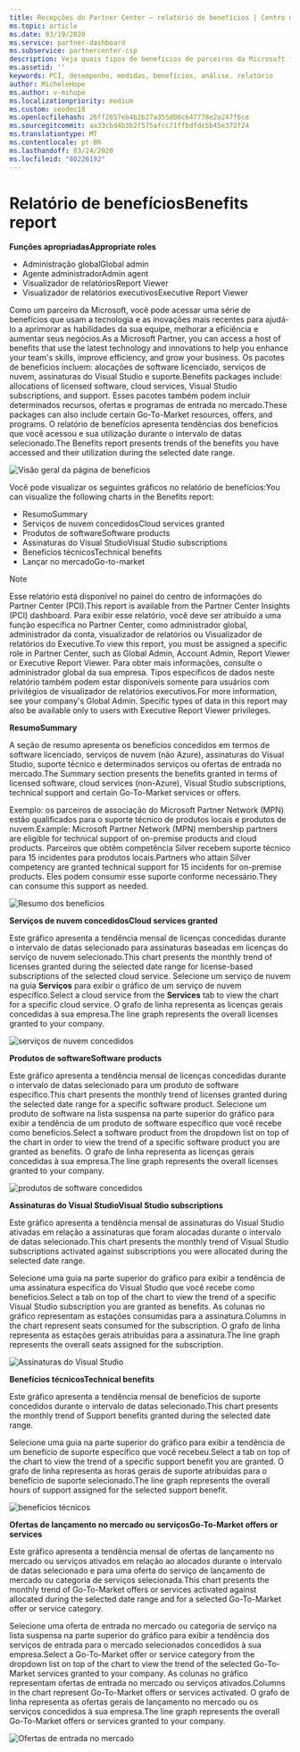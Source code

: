 ```yaml
---
title: Recepções do Partner Center – relatório de benefícios | Centro de parceiros
ms.topic: article
ms.date: 03/19/2020
ms.service: partner-dashboard
ms.subservice: partnercenter-csp
description: Veja quais tipos de benefícios de parceiros da Microsoft foram concedidos para ajudar a aumentar seus negócios, melhorar a eficiência e aprimorar as habilidades da sua equipe.
ms.assetid: ''
keywords: PCI, desempenho, medidas, benefícios, análise, relatório
author: MicheleHope
ms.author: v-mihope
ms.localizationpriority: medium
ms.custom: seodec18
ms.openlocfilehash: 26ff2657eb4b2b27a355d08c647778e2a247f6ce
ms.sourcegitcommit: aa33cbd4b3b2f575afcc71ffbdfdc5b45e372f24
ms.translationtype: MT
ms.contentlocale: pt-BR
ms.lasthandoff: 03/24/2020
ms.locfileid: "80226192"
---
```

# <a name="benefits-report"></a><span data-ttu-id="564f6-104">Relatório de benefícios</span><span class="sxs-lookup"><span data-stu-id="564f6-104">Benefits report</span></span>

<span data-ttu-id="564f6-105">**Funções apropriadas**</span><span class="sxs-lookup"><span data-stu-id="564f6-105">**Appropriate roles**</span></span>
- <span data-ttu-id="564f6-106">Administração global</span><span class="sxs-lookup"><span data-stu-id="564f6-106">Global admin</span></span>
- <span data-ttu-id="564f6-107">Agente administrador</span><span class="sxs-lookup"><span data-stu-id="564f6-107">Admin agent</span></span>
- <span data-ttu-id="564f6-108">Visualizador de relatórios</span><span class="sxs-lookup"><span data-stu-id="564f6-108">Report Viewer</span></span>
- <span data-ttu-id="564f6-109">Visualizador de relatórios executivos</span><span class="sxs-lookup"><span data-stu-id="564f6-109">Executive Report Viewer</span></span>

<span data-ttu-id="564f6-110">Como um parceiro da Microsoft, você pode acessar uma série de benefícios que usam a tecnologia e as inovações mais recentes para ajudá-lo a aprimorar as habilidades da sua equipe, melhorar a eficiência e aumentar seus negócios.</span><span class="sxs-lookup"><span data-stu-id="564f6-110">As a Microsoft Partner, you can access a host of benefits that use the latest technology and innovations to help you enhance your team's skills, improve efficiency, and grow your business.</span></span> <span data-ttu-id="564f6-111">Os pacotes de benefícios incluem: alocações de software licenciado, serviços de nuvem, assinaturas do Visual Studio e suporte.</span><span class="sxs-lookup"><span data-stu-id="564f6-111">Benefits packages include: allocations of licensed software, cloud services, Visual Studio subscriptions, and support.</span></span> <span data-ttu-id="564f6-112">Esses pacotes também podem incluir determinados recursos, ofertas e programas de entrada no mercado.</span><span class="sxs-lookup"><span data-stu-id="564f6-112">These packages can also include certain Go-To-Market resources, offers, and programs.</span></span> <span data-ttu-id="564f6-113">O relatório de benefícios apresenta tendências dos benefícios que você acessou e sua utilização durante o intervalo de datas selecionado.</span><span class="sxs-lookup"><span data-stu-id="564f6-113">The Benefits report presents trends of the benefits you have accessed and their utilization during the selected date range.</span></span>

![Visão geral da página de benefícios](images/pci/pci_benefits_intro_1.png)

<span data-ttu-id="564f6-115">Você pode visualizar os seguintes gráficos no relatório de benefícios:</span><span class="sxs-lookup"><span data-stu-id="564f6-115">You can visualize the following charts in the Benefits report:</span></span>

- <span data-ttu-id="564f6-116">Resumo</span><span class="sxs-lookup"><span data-stu-id="564f6-116">Summary</span></span>
- <span data-ttu-id="564f6-117">Serviços de nuvem concedidos</span><span class="sxs-lookup"><span data-stu-id="564f6-117">Cloud services granted</span></span>
- <span data-ttu-id="564f6-118">Produtos de software</span><span class="sxs-lookup"><span data-stu-id="564f6-118">Software products</span></span>
- <span data-ttu-id="564f6-119">Assinaturas do Visual Studio</span><span class="sxs-lookup"><span data-stu-id="564f6-119">Visual Studio subscriptions</span></span>
- <span data-ttu-id="564f6-120">Benefícios técnicos</span><span class="sxs-lookup"><span data-stu-id="564f6-120">Technical benefits</span></span>
- <span data-ttu-id="564f6-121">Lançar no mercado</span><span class="sxs-lookup"><span data-stu-id="564f6-121">Go-to-market</span></span>

 > [!NOTE]
 > <span data-ttu-id="564f6-122">Esse relatório está disponível no painel do centro de informações do Partner Center (PCI).</span><span class="sxs-lookup"><span data-stu-id="564f6-122">This report is available from the Partner Center Insights (PCI) dashboard.</span></span> <span data-ttu-id="564f6-123">Para exibir esse relatório, você deve ser atribuído a uma função específica no Partner Center, como administrador global, administrador da conta, visualizador de relatórios ou Visualizador de relatórios do Executive.</span><span class="sxs-lookup"><span data-stu-id="564f6-123">To view this report, you must be assigned a specific role in Partner Center, such as Global Admin, Account Admin, Report Viewer or Executive Report Viewer.</span></span> <span data-ttu-id="564f6-124">Para obter mais informações, consulte o administrador global da sua empresa. Tipos específicos de dados neste relatório também podem estar disponíveis somente para usuários com privilégios de visualizador de relatórios executivos.</span><span class="sxs-lookup"><span data-stu-id="564f6-124">For more information, see your company's Global Admin. Specific types of data in this report may also be available only to users with Executive Report Viewer privileges.</span></span>

<span data-ttu-id="564f6-125">**Resumo**</span><span class="sxs-lookup"><span data-stu-id="564f6-125">**Summary**</span></span>

<span data-ttu-id="564f6-126">A seção de resumo apresenta os benefícios concedidos em termos de software licenciado, serviços de nuvem (não Azure), assinaturas do Visual Studio, suporte técnico e determinados serviços ou ofertas de entrada no mercado.</span><span class="sxs-lookup"><span data-stu-id="564f6-126">The Summary section presents the benefits granted in terms of licensed software, cloud services (non-Azure), Visual Studio subscriptions, technical support and certain Go-To-Market services or offers.</span></span>

<span data-ttu-id="564f6-127">Exemplo: os parceiros de associação do Microsoft Partner Network (MPN) estão qualificados para o suporte técnico de produtos locais e produtos de nuvem.</span><span class="sxs-lookup"><span data-stu-id="564f6-127">Example: Microsoft Partner Network (MPN) membership partners are eligible for technical support of on-premise products and cloud products.</span></span> <span data-ttu-id="564f6-128">Parceiros que obtêm competência Silver recebem suporte técnico para 15 incidentes para produtos locais.</span><span class="sxs-lookup"><span data-stu-id="564f6-128">Partners who attain Silver competency are granted technical support for 15 incidents for on-premise products.</span></span> <span data-ttu-id="564f6-129">Eles podem consumir esse suporte conforme necessário.</span><span class="sxs-lookup"><span data-stu-id="564f6-129">They can consume this support as needed.</span></span> 

![Resumo dos benefícios](images/pci/pci_benefits_summary_2.png)

<span data-ttu-id="564f6-131">**Serviços de nuvem concedidos**</span><span class="sxs-lookup"><span data-stu-id="564f6-131">**Cloud services granted**</span></span>

<span data-ttu-id="564f6-132">Este gráfico apresenta a tendência mensal de licenças concedidas durante o intervalo de datas selecionado para assinaturas baseadas em licenças do serviço de nuvem selecionado.</span><span class="sxs-lookup"><span data-stu-id="564f6-132">This chart presents the monthly trend of licenses granted during the selected date range for license-based subscriptions of the selected cloud service.</span></span>
<span data-ttu-id="564f6-133">Selecione um serviço de nuvem na guia **Serviços** para exibir o gráfico de um serviço de nuvem específico.</span><span class="sxs-lookup"><span data-stu-id="564f6-133">Select a cloud service from the **Services** tab to view the chart for a specific cloud service.</span></span> <span data-ttu-id="564f6-134">O grafo de linha representa as licenças gerais concedidas à sua empresa.</span><span class="sxs-lookup"><span data-stu-id="564f6-134">The line graph represents the overall licenses granted to your company.</span></span>

![serviços de nuvem concedidos](images/pci/pci_benefits_cloud_services_granted_3.png)

<span data-ttu-id="564f6-136">**Produtos de software**</span><span class="sxs-lookup"><span data-stu-id="564f6-136">**Software products**</span></span>

<span data-ttu-id="564f6-137">Este gráfico apresenta a tendência mensal de licenças concedidas durante o intervalo de datas selecionado para um produto de software específico.</span><span class="sxs-lookup"><span data-stu-id="564f6-137">This chart presents the monthly trend of licenses granted during the selected date range for a specific software product.</span></span> <span data-ttu-id="564f6-138">Selecione um produto de software na lista suspensa na parte superior do gráfico para exibir a tendência de um produto de software específico que você recebe como benefícios.</span><span class="sxs-lookup"><span data-stu-id="564f6-138">Select a software product from the dropdown list on top of the chart in order to view the trend of a specific software product you are granted as benefits.</span></span> <span data-ttu-id="564f6-139">O grafo de linha representa as licenças gerais concedidas à sua empresa.</span><span class="sxs-lookup"><span data-stu-id="564f6-139">The line graph represents the overall licenses granted to your company.</span></span>

![produtos de software concedidos](images/pci/pci_benefits_software_products_granted_4.png)

<span data-ttu-id="564f6-141">**Assinaturas do Visual Studio**</span><span class="sxs-lookup"><span data-stu-id="564f6-141">**Visual Studio subscriptions**</span></span>

<span data-ttu-id="564f6-142">Este gráfico apresenta a tendência mensal de assinaturas do Visual Studio ativadas em relação a assinaturas que foram alocadas durante o intervalo de datas selecionado.</span><span class="sxs-lookup"><span data-stu-id="564f6-142">This chart presents the monthly trend of Visual Studio subscriptions activated against subscriptions you were allocated during the selected date range.</span></span>

<span data-ttu-id="564f6-143">Selecione uma guia na parte superior do gráfico para exibir a tendência de uma assinatura específica do Visual Studio que você recebe como benefícios.</span><span class="sxs-lookup"><span data-stu-id="564f6-143">Select a tab on top of the chart to view the trend of a specific Visual Studio subscription you are granted as benefits.</span></span> <span data-ttu-id="564f6-144">As colunas no gráfico representam as estações consumidas para a assinatura.</span><span class="sxs-lookup"><span data-stu-id="564f6-144">Columns in the chart represent seats consumed for the subscription.</span></span> <span data-ttu-id="564f6-145">O grafo de linha representa as estações gerais atribuídas para a assinatura.</span><span class="sxs-lookup"><span data-stu-id="564f6-145">The line graph represents the overall seats assigned for the subscription.</span></span>

![Assinaturas do Visual Studio](images/pci/pci_benefits_visual_studio_subscriptions_5.png)

<span data-ttu-id="564f6-147">**Benefícios técnicos**</span><span class="sxs-lookup"><span data-stu-id="564f6-147">**Technical benefits**</span></span>

<span data-ttu-id="564f6-148">Este gráfico apresenta a tendência mensal de benefícios de suporte concedidos durante o intervalo de datas selecionado.</span><span class="sxs-lookup"><span data-stu-id="564f6-148">This chart presents the monthly trend of Support benefits granted during the selected date range.</span></span>

<span data-ttu-id="564f6-149">Selecione uma guia na parte superior do gráfico para exibir a tendência de um benefício de suporte específico que você recebeu.</span><span class="sxs-lookup"><span data-stu-id="564f6-149">Select a tab on top of the chart to view the trend of a specific support benefit you are granted.</span></span> <span data-ttu-id="564f6-150">O grafo de linha representa as horas gerais de suporte atribuídas para o benefício de suporte selecionado.</span><span class="sxs-lookup"><span data-stu-id="564f6-150">The line graph represents the overall hours of support assigned for the selected support benefit.</span></span>

![benefícios técnicos](images/pci/pci_benefits_technical_benefits_6.png)

<span data-ttu-id="564f6-152">**Ofertas de lançamento no mercado ou serviços**</span><span class="sxs-lookup"><span data-stu-id="564f6-152">**Go-To-Market offers or services**</span></span>

<span data-ttu-id="564f6-153">Este gráfico apresenta a tendência mensal de ofertas de lançamento no mercado ou serviços ativados em relação ao alocados durante o intervalo de datas selecionado e para uma oferta do serviço de lançamento de mercado ou categoria de serviços selecionada.</span><span class="sxs-lookup"><span data-stu-id="564f6-153">This chart presents the monthly trend of Go-To-Market offers or services activated against allocated during the selected date range and for a selected Go-To-Market offer or service category.</span></span>

<span data-ttu-id="564f6-154">Selecione uma oferta de entrada no mercado ou categoria de serviço na lista suspensa na parte superior do gráfico para exibir a tendência dos serviços de entrada para o mercado selecionados concedidos à sua empresa.</span><span class="sxs-lookup"><span data-stu-id="564f6-154">Select a Go-To-Market offer or service category from the dropdown list on top of the chart to view the trend of the selected Go-To-Market services granted to your company.</span></span> <span data-ttu-id="564f6-155">As colunas no gráfico representam ofertas de entrada no mercado ou serviços ativados.</span><span class="sxs-lookup"><span data-stu-id="564f6-155">Columns in the chart represent Go-To-Market offers or services activated.</span></span> <span data-ttu-id="564f6-156">O grafo de linha representa as ofertas gerais de lançamento no mercado ou os serviços concedidos à sua empresa.</span><span class="sxs-lookup"><span data-stu-id="564f6-156">The line graph represents the overall Go-To-Market offers or services granted to your company.</span></span>

![Ofertas de entrada no mercado](images/pci/pci_benefits_go_to_market_7.png)

